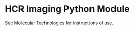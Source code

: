 # HCR Imaging Python Module

See [Molecular Technologies]([mt.org](https://www.moleculartechnologies.org/)) for instructions of use.
